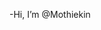 -Hi, I’m @Mothiekin
<!---
Mothiekin/Mothiekin is a ✨ special ✨ repository because its `README.md` (this file) appears on your GitHub profile.
You can click the Preview link to take a look at your changes.
--->
